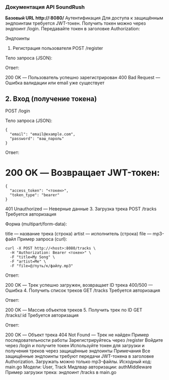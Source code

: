 ### Документация API SoundRush
**Базовый URL** **http://<host>:8080/**
Аутентификация
Для доступа к защищённым эндпоинтам требуется JWT-токен.
Получить токен можно через эндпоинт /login.
Передавайте токен в заголовке Authorization:

Эндпоинты
1. Регистрация пользователя
POST /register

Тело запроса (JSON):

Ответ:

200 OK — Пользователь успешно зарегистрирован
400 Bad Request — Ошибка валидации или email уже существует

## 2. Вход (получение токена)
POST /login

Тело запроса (JSON):
```
{
  "email": "email@example.com",
  "password": "ваш_пароль"
}
```

Ответ:

# 200 OK — Возвращает JWT-токен:
```
{
  "access_token": "<токен>",
  "token_type": "bearer"
}
```
401 Unauthorized — Неверные данные
3. Загрузка трека
POST /tracks
Требуется авторизация

Форма (multipart/form-data):

title — название трека (строка)
artist — исполнитель (строка)
file — mp3-файл
Пример запроса (curl):

```
curl -X POST http://<host>:8080/tracks \
  -H "Authorization: Bearer <токен>" \
  -F "title=My Song" \
  -F "artist=Me" \
  -F "file=@/путь/к/файлу.mp3"
```

Ответ:

200 OK — Трек успешно загружен, возвращает ID трека
400/500 — Ошибка
4. Получить список треков
GET /tracks
Требуется авторизация

Ответ:

200 OK — Массив объектов треков
5. Получить трек по ID
GET /tracks/:id
Требуется авторизация

Ответ:

200 OK — Объект трека
404 Not Found — Трек не найден
Пример последовательности работы
Зарегистрируйтесь через /register
Войдите через /login и получите токен
Используйте токен для загрузки и получения треков через защищённые эндпоинты
Примечания
Все защищённые эндпоинты требуют передачи JWT-токена в заголовке Authorization.
Загружать можно только mp3-файлы.
Исходный код: main.go
Модели: User, Track
Мидлвар авторизации: authMiddleware
Пример загрузки трека: эндпоинт /tracks в main.go
